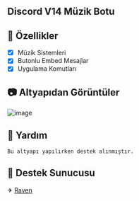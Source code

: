 ## Discord V14 Müzik Botu

## 📑 Özellikler

- [x] Müzik Sistemleri
- [x] Butonlu Embed Mesajlar
- [x] Uygulama Komutları

## 📷 Altyapıdan Görüntüler
![image](https://user-images.githubusercontent.com/93944142/195988919-960c6142-227d-48f0-a563-4e2b3d8f70b4.png)

## 🤖 Yardım
`Bu altyapı yapılırken destek alınmıştır.`

## 🚨 Destek Sunucusu
✈ [Raven](https://discord.gg/altyapilar)

